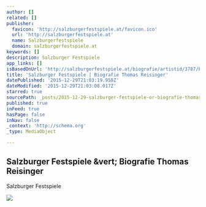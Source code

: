 ```yaml
---
author: []
related: []
publisher:
  favicon: 'http://salzburgerfestspiele.at/favicon.ico'
  url: 'http://salzburgerfestspiele.at'
  name: Salzburgerfestspiele
  domain: salzburgerfestspiele.at
keywords: []
description: Salzburger Festspiele
app_links: []
isBasedOnUrl: 'http://salzburgerfestspiele.at/biografie/artistid/3787/browsercheck/false'
title: 'Salzburger Festspiele | Biografie Thomas Reisinger'
datePublished: '2015-12-29T21:03:19.958Z'
dateModified: '2015-12-29T21:03:08.017Z'
starred: true
sourcePath: _posts/2015-12-29-salzburger-festspiele-or-biografie-thomas-reisinger.md
published: true
inFeed: true
hasPage: false
inNav: false
_context: 'http://schema.org'
_type: MediaObject

---
```

<article style=""><h1>Salzburger Festspiele &amp;vert; Biografie Thomas Reisinger</h1><p>Salzburger Festspiele</p><img src="http://salzburgerfestspiele.at/images/VADBImg/web/web-Thomas_Reisinger_c_David_Payr_RechteFragenFotograf.jpg" /></article>
